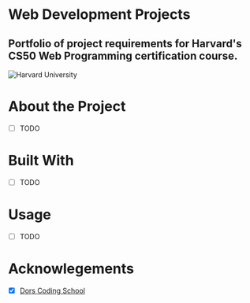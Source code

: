 # Web Development Projects
Portfolio of project requirements for Harvard's CS50  Web Programming certification course.
---
![Harvard University](https://pll.harvard.edu/themes/custom/twel_scholar/logo.svg)
# About the Project
- [ ] TODO

# Built With
- [ ] TODO

# Usage
- [ ] TODO

# Acknowlegements
- [x]  [Dors Coding School](https://www.dorscodingschool.com/)
